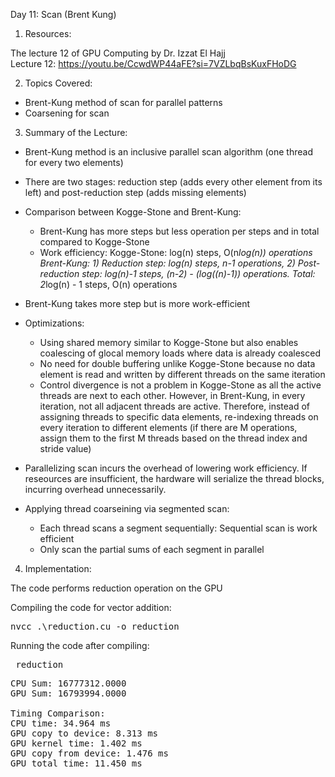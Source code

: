 Day 11: Scan (Brent Kung)

1) Resources:

The lecture 12 of GPU Computing by Dr. Izzat El Hajj  
Lecture 12: https://youtu.be/CcwdWP44aFE?si=7VZLbqBsKuxFHoDG

2) Topics Covered:

- Brent-Kung method of scan for parallel patterns
- Coarsening for scan

3) Summary of the Lecture:  

- Brent-Kung method is an inclusive parallel scan algorithm (one thread for every two elements)
- There are two stages: reduction step (adds every other element from its left) and post-reduction step (adds missing elements)
- Comparison between Kogge-Stone and Brent-Kung:
    - Brent-Kung has more steps but less operation per steps and in total compared to Kogge-Stone
    - Work efficiency:
         Kogge-Stone: log(n) steps, O(n*log(n)) operations
         Brent-Kung: 1) Reduction step: log(n) steps, n-1 operations, 2) Post-reduction step: log(n)-1 steps, (n-2) - (log((n)-1)) operations. Total: 2*log(n) - 1 steps, O(n) operations

- Brent-Kung takes more step but is more work-efficient
- Optimizations: 
    - Using shared memory similar to Kogge-Stone but also enables coalescing of glocal memory loads where data is already coalesced  
    - No need for double buffering unlike Kogge-Stone because no data element is read and written by different threads on the same iteration  
    - Control divergence is not a problem in Kogge-Stone as all the active threads are next to each other. However, in Brent-Kung, in every iteration, not all adjacent threads are active. Therefore, instead of assigning threads to specific data elements, re-indexing threads on every iteration to different elements (if there are M operations, assign them to the first M threads based on the thread index and stride value)

- Parallelizing scan incurs the overhead of lowering work efficiency. If reseources are insufficient, the hardware will serialize the thread blocks, incurring overhead unnecessarily. 

- Applying thread coarseining via segmented scan: 
    - Each thread scans a segment sequentially: Sequential scan is work efficient
    - Only scan the partial sums of each segment in parallel

4) Implementation:

The code performs reduction operation on the GPU

Compiling the code for vector addition:  

<pre>nvcc .\reduction.cu -o reduction</pre>

Running the code after compiling: 
<pre> reduction </pre>

<pre>CPU Sum: 16777312.0000
GPU Sum: 16793994.0000

Timing Comparison:
CPU time: 34.964 ms
GPU copy to device: 8.313 ms
GPU kernel time: 1.402 ms
GPU copy from device: 1.476 ms
GPU total time: 11.450 ms</pre>
